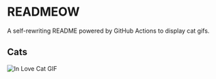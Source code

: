 # READMEOW

A self-rewriting README powered by GitHub Actions to display cat gifs.

## Cats

![In Love Cat GIF](https://media0.giphy.com/media/MDJ9IbxxvDUQM/200.gif?cid=9acd02daan0zeuom4nkz1hxxkaz7h7gk8ovpte5ntgdwyd58&ep=v1_gifs_search&rid=200.gif&ct=g)
